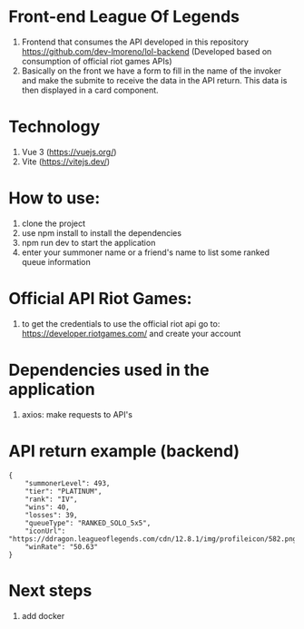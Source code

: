 # Front-end League Of Legends
1. Frontend that consumes the API developed in this repository https://github.com/dev-lmoreno/lol-backend (Developed based on consumption of official riot games APIs)
2. Basically on the front we have a form to fill in the name of the invoker and make the submite to receive the data in the API return. This data is then displayed in a card component.

# Technology
1. Vue 3 (https://vuejs.org/)
2. Vite (https://vitejs.dev/)

# How to use:
1. clone the project
2. use npm install to install the dependencies
3. npm run dev to start the application
4. enter your summoner name or a friend's name to list some ranked queue information

# Official API Riot Games:
1. to get the credentials to use the official riot api go to: https://developer.riotgames.com/ and create your account

# Dependencies used in the application
1. axios: make requests to API's

# API return example (backend)
```
{
    "summonerLevel": 493,
    "tier": "PLATINUM",
    "rank": "IV",
    "wins": 40,
    "losses": 39,
    "queueType": "RANKED_SOLO_5x5",
    "iconUrl": "https://ddragon.leagueoflegends.com/cdn/12.8.1/img/profileicon/582.png",
    "winRate": "50.63"
}
```

# Next steps
1. add docker
